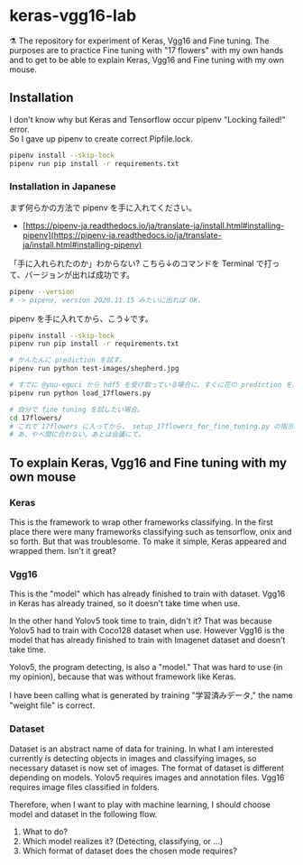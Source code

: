 keras-vgg16-lab
===

⚗️ The repository for experiment of Keras, Vgg16 and Fine tuning. The purposes are to practice Fine tuning with "17 flowers" with my own hands and to get to be able to explain Keras, Vgg16 and Fine tuning with my own mouse.

## Installation

I don't know why but Keras and Tensorflow occur pipenv "Locking failed!" error.  
So I gave up pipenv to create correct Pipfile.lock.

```bash
pipenv install --skip-lock
pipenv run pip install -r requirements.txt
```

### Installation in Japanese

まず何らかの方法で pipenv を手に入れてください。

- [https://pipenv-ja.readthedocs.io/ja/translate-ja/install.html#installing-pipenv](https://pipenv-ja.readthedocs.io/ja/translate-ja/install.html#installing-pipenv)

「手に入れられたのか」わからない? こちら↓のコマンドを Terminal で打って、バージョンが出れば成功です。

```bash
pipenv --version
# -> pipenv, version 2020.11.15 みたいに出れば OK.
```

pipenv を手に入れてから、こう↓です。

```bash
pipenv install --skip-lock
pipenv run pip install -r requirements.txt

# かんたんに prediction を試す。
pipenv run python test-images/shepherd.jpg

# すでに @yuu-eguci から hdf5 を受け取っている場合に、すぐに花の prediction を試す場合。
pipenv run python load_17flowers.py

# 自分で fine tuning を試したい場合。
cd 17flowers/
# これで 17flowers に入ってから、 setup_17flowers_for_fine_tuning.py の指示に従う。
# あ、やべ間に合わない。あとは会議にて。
```

## To explain Keras, Vgg16 and Fine tuning with my own mouse

### Keras

This is the framework to wrap other frameworks classifying. In the first place there were many frameworks classifying such as tensorflow, onix and so forth. But that was troublesome. To make it simple, Keras appeared and wrapped them. Isn't it great?

### Vgg16

This is the "model" which has already finished to train with dataset. Vgg16 in Keras has already trained, so it doesn't take time when use.

In the other hand Yolov5 took time to train, didn't it? That was because Yolov5 had to train with Coco128 dataset when use. However Vgg16 is the model that has already finished to train with Imagenet dataset and doesn't take time.

Yolov5, the program detecting, is also a "model." That was hard to use (in my opinion), because that was without framework like Keras.

I have been calling what is generated by training "学習済みデータ," the name "weight file" is correct.

### Dataset

Dataset is an abstract name of data for training. In what I am interested currently is detecting objects in images and classifying images, so necessary dataset is now set of images. The format of dataset is different depending on models. Yolov5 requires images and annotation files. Vgg16 requires image files classified in folders.

Therefore, when I want to play with machine learning, I should choose model and dataset in the following flow.

1. What to do?
2. Which model realizes it? (Detecting, classifying, or ...)
3. Which format of dataset does the chosen mode requires?
